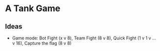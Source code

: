 # A Tank Game

## Ideas

- Game mode: Bot Fight (x v 8), Team Fight (8 v 8), Quick Fight (1 v 1 v ... v 16), Capture the flag (8 v 8)
